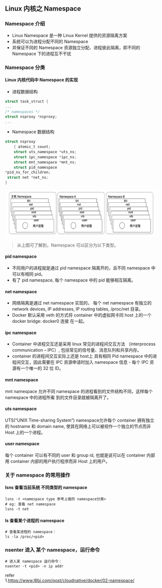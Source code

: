 ## Linux 内核之 Namespace       

### Namespace 介绍    
* Linux Namespace 是一种 Linux Kernel 提供的资源隔离方案    
* 系统可以为进程分配不同的 Namespace        
* 并保证不同的 Namespace 资源独立分配、进程彼此隔离，即不同的 Namespace 下的进程互不干扰      

### Namespace 分类   
#### Linux 内核代码中 Namespace 的实现       

* 进程数据结构    
```c
struct task_struct {
...
/* namespaces */
struct nsproxy *nsproxy;
...
```

* Namespace 数据结构            
```c
struct nsproxy 
	{ atomic_t count;
	struct uts_namespace *uts_ns; 
	struct ipc_namespace *ipc_ns; 
	struct mnt_namespace *mnt_ns; 
	struct pid_namespace
*pid_ns_for_children;
 struct net *net_ns;
}
```

![kernel_namespace01](images/kernel_namespace01.png)    

>从上图可了解到，Namespace 可以区分为以下类型。         

#### pid namespace   
- 不同用户的进程就是通过 pid namespace 隔离开的，且不同 namespace 中可以有相同 pid。        
- 有了 pid namespace, 每个 namespace 中的 pid 能够相互隔离。            

#### net namespace 
- 网络隔离是通过 net namespace 实现的， 每个 net namespace 有独立的 network devices, IP addresses, IP routing tables, /proc/net 目录。      
- Docker 默认采用 veth 的方式将 container 中的虚拟网卡同 host 上的一个 docker bridge: docker0 连接
在一起。            

#### ipc namespace   
- Container 中进程交互还是采用 linux 常见的进程间交互方法 （interprocess communication – IPC）, 包括常见的信号量、消息队列和共享内存。          
- container 的进程间交互实际上还是 host上 具有相同 Pid namespace 中的进程间交互，因此需要在 IPC
资源申请时加入 namespace 信息 - 每个 IPC 资源有一个唯一的 32 位 ID。            

#### mnt namespace 
mnt namespace 允许不同 namespace 的进程看到的文件结构不同，这样每个 namespace 中的进程所看
到的文件目录就被隔离开了。  

#### uts namespace   
UTS(“UNIX Time-sharing System”) namespace允许每个 container 拥有独立的 hostname 和 domain name, 使其在网络上可以被视作一个独立的节点而非 Host 上的一个进程。            

#### user namespace  
每个 container 可以有不同的 user 和 group id, 也就是说可以在 container 内部用 container 内部的用户执行程序而非 Host 上的用户。      

### 关于 namespace 的常用操作 

#### lsns 查看当前系统 不同类型的 namespace 
```shell
lsns -t <namespace type 参考上面的 namespace分类>
# eg: 查看 net namespace 
lsns -t net 
```

#### ls 查看某个进程的 namespace 
```shell
# 查看某进程的 namespace： 
ls -la /proc/<pid>  
```

### nsenter 进入 某个 namespace，运行命令  
```shell   
# 进入某 namespace 运行命令：  
nsenter -t <pid> -n ip addr  
```



refer   
1.https://www.l6bj.com/post/cloudnative/docker/02-namespace/        